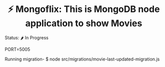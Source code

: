 ### <h1 align="center"> :zap: Mongoflix: This is MongoDB node application to show Movies</h1>

Status: 🌶️ In Progress

PORT=5005

Running migration- $ node src/migrations/movie-last-updated-migration.js